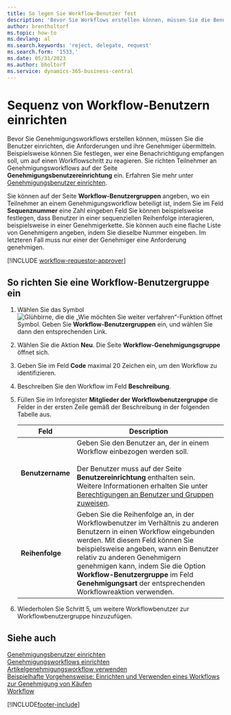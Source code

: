 ```yaml
---
title: So legen Sie Workflow-Benutzer fest
description: 'Bevor Sie Workflows erstellen können, müssen Sie die Benutzer, die daran teilnehmen, auf der Einrichtungsseite für Benutzergenehmigungen einrichten.'
author: brentholtorf
ms.topic: how-to
ms.devlang: al
ms.search.keywords: 'reject, delegate, request'
ms.search.form: '1533,'
ms.date: 05/31/2023
ms.author: bholtorf
ms.service: dynamics-365-business-central
---
```

# <a name="set-up-a-sequence-of-workflow-users"></a>Sequenz von Workflow-Benutzern einrichten

Bevor Sie Genehmigungsworkflows erstellen können, müssen Sie die Benutzer einrichten, die Anforderungen und ihre Genehmiger übermitteln. Beispielsweise können Sie festlegen, wer eine Benachrichtigung empfangen soll, um auf einen Workflowschritt zu reagieren. Sie richten Teilnehmer an Genehmigungsworkflows auf der Seite **Genehmigungsbenutzereinrichtung** ein. Erfahren Sie mehr unter [Genehmigungsbenutzer einrichten](across-how-to-set-up-approval-users.md).

Sie können auf der Seite **Workflow-Benutzergruppen** angeben, wo ein Teilnehmer an einem Genehmigungsworkflow beteiligt ist, indem Sie im Feld **Sequenznummer** eine Zahl eingeben Feld Sie können beispielsweise festlegen, dass Benutzer in einer sequenziellen Reihenfolge interagieren, beispielsweise in einer Genehmigerkette. Sie können auch eine flache Liste von Genehmigern angeben, indem Sie dieselbe Nummer eingeben. Im letzteren Fall muss nur einer der Genehmiger eine Anforderung genehmigen.

[!INCLUDE [workflow-requestor-approver](includes/workflow-requestor-approver.md)]

## <a name="to-set-up-a-workflow-user-group"></a>So richten Sie eine Workflow-Benutzergruppe ein

1. Wählen Sie das Symbol ![Glühbirne, die die „Wie möchten Sie weiter verfahren“-Funktion öffnet](media/ui-search/search_small.png "Was möchten Sie tun?") Symbol. Geben Sie **Workflow-Benutzergruppen** ein, und wählen Sie dann den entsprechenden Link.  
2. Wählen Sie die Aktion **Neu**. Die Seite **Workflow-Genehmigungsgruppe** öffnet sich.  
3. Geben Sie im Feld **Code** maximal 20 Zeichen ein, um den Workflow zu identifizieren.  
4. Beschreiben Sie den Workflow im Feld **Beschreibung**.  
5. Füllen Sie im Inforegister **Mitglieder der Workflowbenutzergruppe** die Felder in der ersten Zeile gemäß der Beschreibung in der folgenden Tabelle aus.  

   |Feld|Description|
   |-----|-----------|
   |**Benutzername**|Geben Sie den Benutzer an, der in einem Workflow einbezogen werden soll.<br /><br /> Der Benutzer muss auf der Seite **Benutzereinrichtung** enthalten sein. Weitere Informationen erhalten Sie unter [Berechtigungen an Benutzer und Gruppen zuweisen](ui-define-granular-permissions.md).|
   |**Reihenfolge**|Geben Sie die Reihenfolge an, in der Workflowbenutzer im Verhältnis zu anderen Benutzern in einen Workflow eingebunden werden. Mit diesem Feld können Sie beispielsweise angeben, wann ein Benutzer relativ zu anderen Genehmigern genehmigen kann, indem Sie die Option **Workflow-Benutzergruppe** im Feld **Genehmigungsart** der entsprechenden Workflowreaktion verwenden.| 

6. Wiederholen Sie Schritt 5, um weitere Workflowbenutzer zur Workflowbenutzergruppe hinzuzufügen.  

## <a name="see-also"></a>Siehe auch

[Genehmigungsbenutzer einrichten](across-how-to-set-up-approval-users.md)  
[Genehmigungsworkflows einrichten](across-set-up-workflows.md)  
[Artikelgenehmigungsworkflow verwenden](across-use-workflows.md)  
[Beispielhafte Vorgehensweise: Einrichten und Verwenden eines Workflows zur Genehmigung von Käufen](walkthrough-setting-up-and-using-a-purchase-approval-workflow.md)  
[Workflow](across-workflow.md)  

[!INCLUDE[footer-include](includes/footer-banner.md)]
